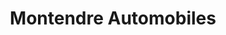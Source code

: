 ---
title: "Montendre Automobiles"
url: /montendre/montendre-automobiles/
shop: réparation de voitures
---